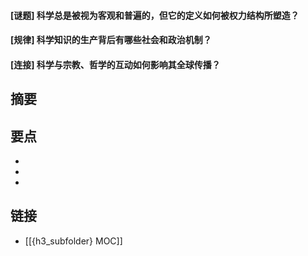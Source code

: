 #### [谜题] 科学总是被视为客观和普遍的，但它的定义如何被权力结构所塑造？


#### [规律] 科学知识的生产背后有哪些社会和政治机制？


#### [连接] 科学与宗教、哲学的互动如何影响其全球传播？


## 摘要


## 要点

- 
- 
- 

## 链接

- [[{h3_subfolder} MOC]]
